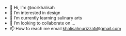 - 👋 Hi, I’m @norkhalisah
- 👀 I’m interested in design 
- 🌱 I’m currently learning sulinary arts
- 💞️ I’m looking to collaborate on ...
- 📫 How to reach me email khalisahnurizzati@gmail.com

<!---
norkhalisah/norkhalisah is a ✨ special ✨ repository because its `README.md` (this file) appears on your GitHub profile.
You can click the Preview link to take a look at your changes.
--->
